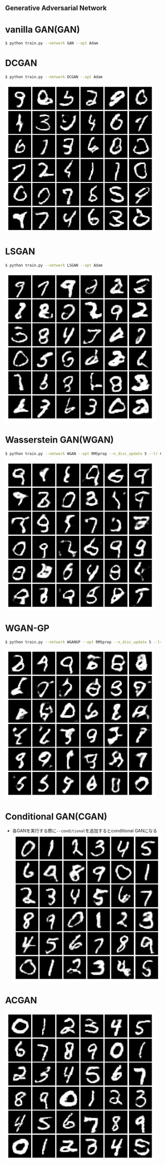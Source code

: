 Generative Adversarial Network
--
# vanilla GAN(GAN)
```bash
$ python train.py --network GAN --opt Adam 
```

# DCGAN
```bash
$ python train.py --network DCGAN --opt Adam 
```
![代替テキスト](../sample_results/GAN/DCGAN.png)

# LSGAN
```bash
$ python train.py --network LSGAN --opt Adam 
```
![代替テキスト](../sample_results/GAN/LSGAN.png)

# Wasserstein GAN(WGAN)
```bash
$ python train.py --network WGAN --opt RMSprop --n_disc_update 5 --lr 0.00005
```
![代替テキスト](../sample_results/GAN/WGAN.png)

# WGAN-GP  
```bash
$ python train.py --network WGANGP --opt RMSprop --n_disc_update 5 --lr 0.00005
```
![代替テキスト](../sample_results/GAN/WGANGP.png)

# Conditional GAN(CGAN)
- 各GANを実行する際に```--conditional```を追加するとconditional GANになる
![代替テキスト](../sample_results/GAN/cGAN.png)

# ACGAN
![代替テキスト](../sample_results/GAN/ACGAN.png)